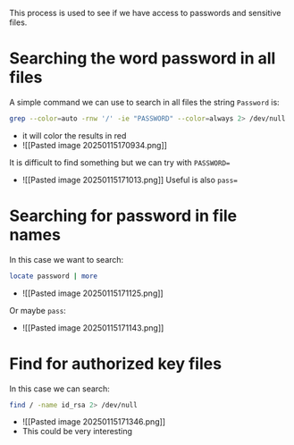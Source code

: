 This process is used to see if we have access to passwords and sensitive files.

# Searching the word password in all files
A simple command we can use to search in all files the string `Password` is:
```bash
grep --color=auto -rnw '/' -ie "PASSWORD" --color=always 2> /dev/null
```
- it will color the results in red
- ![[Pasted image 20250115170934.png]]

It is difficult to find something but we can try with `PASSWORD=`
- ![[Pasted image 20250115171013.png]]
Useful is also `pass=`


# Searching for password in file names

In this case we want to search:
```bash
locate password | more
```
- ![[Pasted image 20250115171125.png]]

Or maybe `pass`:
- ![[Pasted image 20250115171143.png]]

# Find for authorized key files
In this case we can search:
```bash
find / -name id_rsa 2> /dev/null
```
- ![[Pasted image 20250115171346.png]]
- This could be very interesting
